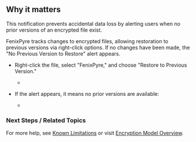 
## Why it matters
This notification prevents accidental data loss by alerting users when no prior versions of an encrypted file exist.

FenixPyre tracks changes to encrypted files, allowing restoration to previous versions via right-click options. If no changes have been made, the "No Previous Version to Restore" alert appears.

- Right-click the file, select "FenixPyre," and choose "Restore to Previous Version."
  - <!-- IMG: ./media/09-troubleshooting-and-faq/restore-option.png | Alt: Context menu showing FenixPyre restore option -->

- If the alert appears, it means no prior versions are available:
  - <!-- IMG: ./media/09-troubleshooting-and-faq/no-version-alert.png | Alt: No previous version alert dialog -->

### Next Steps / Related Topics
For more help, see [Known Limitations](/09-troubleshooting-and-faq/known-limitations.md) or visit [Encryption Model Overview](/02-core-concepts/encryption-model.md).
